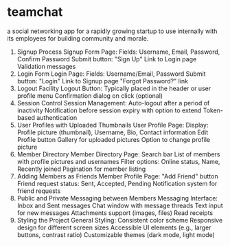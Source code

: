 # teamchat
a social networking app for a rapidly growing startup to use internally with its employees for building community and morale. 

1. Signup Process
Signup Form Page:
Fields: Username, Email, Password, Confirm Password
Submit button: "Sign Up"
Link to Login page
Validation messages
2. Login Form
Login Page:
Fields: Username/Email, Password
Submit button: "Login"
Link to Signup page
"Forgot Password?" link
3. Logout Facility
Logout Button:
Typically placed in the header or user profile menu
Confirmation dialog on click (optional)
4. Session Control
Session Management:
Auto-logout after a period of inactivity
Notification before session expiry with option to extend
Token-based authentication
5. User Profiles with Uploaded Thumbnails
User Profile Page:
Display: Profile picture (thumbnail), Username, Bio, Contact information
Edit Profile button
Gallery for uploaded pictures
Option to change profile picture
6. Member Directory
Member Directory Page:
Search bar
List of members with profile pictures and usernames
Filter options: Online status, Name, Recently joined
Pagination for member listing
7. Adding Members as Friends
Member Profile Page:
"Add Friend" button
Friend request status: Sent, Accepted, Pending
Notification system for friend requests
8. Public and Private Messaging between Members
Messaging Interface:
Inbox and Sent messages
Chat window with message threads
Text input for new messages
Attachments support (images, files)
Read receipts
9. Styling the Project
General Styling:
Consistent color scheme
Responsive design for different screen sizes
Accessible UI elements (e.g., larger buttons, contrast ratio)
Customizable themes (dark mode, light mode)
